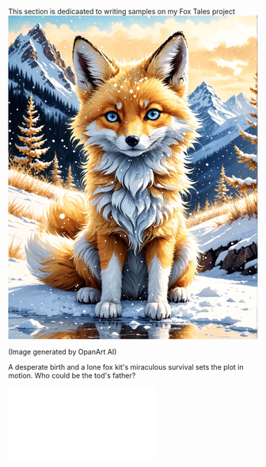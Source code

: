 This section is dedicaated to writing samples on my Fox Tales project
![Achilles](1C1CFC2B-6AD5-486A-A854-A1FBACA039F8_1_105_c.jpeg)

(Image generated by OpanArt AI)

A desperate birth and a lone fox kit's miraculous survival sets the plot in motion.  Who could be the tod's father?

![Born Before the Dawn](FoxTales_SwiftPawedMessengerSample1.pdf)
